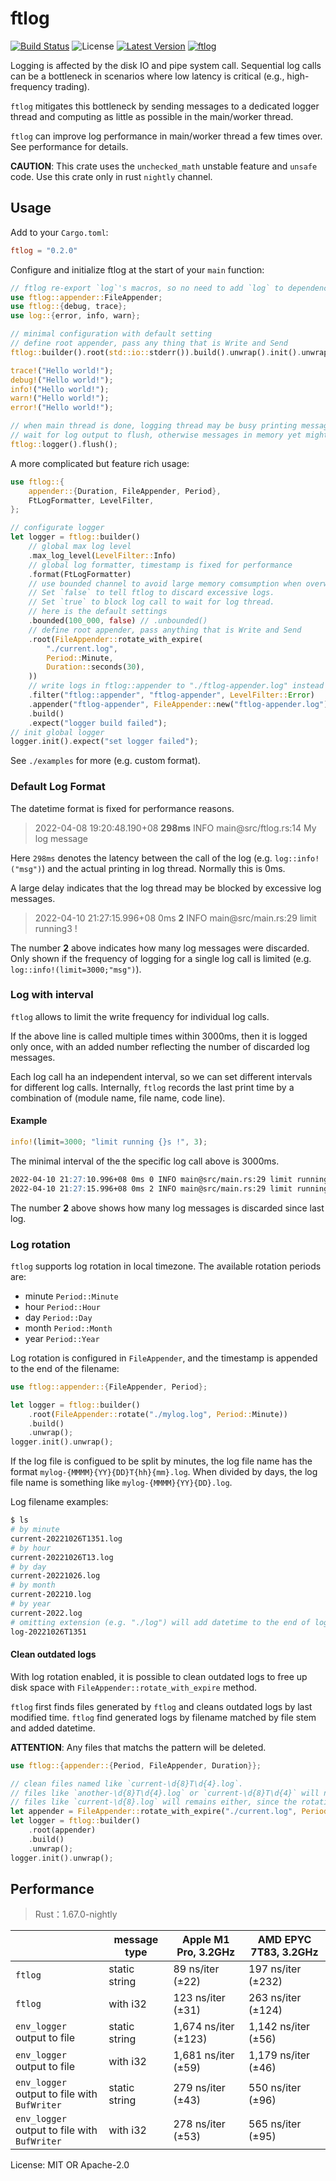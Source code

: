 # ftlog

[![Build Status](https://github.com/nonconvextech/ftlog/workflows/CI%20%28Linux%29/badge.svg?branch=main)](https://github.com/nonconvextech/ftlog/actions)
![License](https://img.shields.io/crates/l/ftlog.svg)
[![Latest Version](https://img.shields.io/crates/v/ftlog.svg)](https://crates.io/crates/ftlog)
[![ftlog](https://docs.rs/ftlog/badge.svg)](https://docs.rs/ftlog)

Logging is affected by the disk IO and pipe system call.
Sequential log calls can be a bottleneck in scenarios where low
latency is critical (e.g., high-frequency trading).

`ftlog` mitigates this bottleneck by sending messages to a dedicated logger
thread and computing as little as possible in the main/worker thread.

`ftlog` can improve log performance in main/worker thread a few times over. See
performance for details.

**CAUTION**: This crate uses the `unchecked_math` unstable feature and `unsafe`
code. Use this crate only in rust `nightly` channel.


## Usage

Add to your `Cargo.toml`:

```toml
ftlog = "0.2.0"
```

Configure and initialize ftlog at the start of your `main` function:
```rust
// ftlog re-export `log`'s macros, so no need to add `log` to dependencies
use ftlog::appender::FileAppender;
use ftlog::{debug, trace};
use log::{error, info, warn};

// minimal configuration with default setting
// define root appender, pass any thing that is Write and Send
ftlog::builder().root(std::io::stderr()).build().unwrap().init().unwrap();

trace!("Hello world!");
debug!("Hello world!");
info!("Hello world!");
warn!("Hello world!");
error!("Hello world!");

// when main thread is done, logging thread may be busy printing messages
// wait for log output to flush, otherwise messages in memory yet might lost
ftlog::logger().flush();
```

A more complicated but feature rich usage:

```rust
use ftlog::{
    appender::{Duration, FileAppender, Period},
    FtLogFormatter, LevelFilter,
};

// configurate logger
let logger = ftlog::builder()
    // global max log level
    .max_log_level(LevelFilter::Info)
    // global log formatter, timestamp is fixed for performance
    .format(FtLogFormatter)
    // use bounded channel to avoid large memory comsumption when overwhelmed with logs
    // Set `false` to tell ftlog to discard excessive logs.
    // Set `true` to block log call to wait for log thread.
    // here is the default settings
    .bounded(100_000, false) // .unbounded()
    // define root appender, pass anything that is Write and Send
    .root(FileAppender::rotate_with_expire(
        "./current.log",
        Period::Minute,
        Duration::seconds(30),
    ))
    // write logs in ftlog::appender to "./ftlog-appender.log" instead of "./current.log"
    .filter("ftlog::appender", "ftlog-appender", LevelFilter::Error)
    .appender("ftlog-appender", FileAppender::new("ftlog-appender.log"))
    .build()
    .expect("logger build failed");
// init global logger
logger.init().expect("set logger failed");
```

See `./examples` for more (e.g. custom format).

### Default Log Format

The datetime format is fixed for performance reasons.

> 2022-04-08 19:20:48.190+08 **298ms** INFO main@src/ftlog.rs:14 My log
> message

Here `298ms` denotes the latency between the call of the log (e.g.
`log::info!("msg")`) and the actual printing in log thread. Normally this is 0ms.

A large delay indicates that the log thread may be blocked by excessive log
messages.

> 2022-04-10 21:27:15.996+08 0ms **2** INFO main@src/main.rs:29 limit
> running3 !

The number **2** above indicates how many log messages were discarded.
Only shown if the frequency of logging for a single log call is limited (e.g.
`log::info!(limit=3000;"msg")`).

### Log with interval

`ftlog` allows to limit the write frequency for individual log calls.

If the above line is called multiple times within 3000ms, then it is logged only
once, with an added number reflecting the number of discarded log messages.

Each log call ha an independent interval, so we can set different intervals
for different log calls. Internally, `ftlog` records the last print time by a
combination of (module name, file name, code line).

#### Example

```rust
info!(limit=3000; "limit running {}s !", 3);
```
The minimal interval of the the specific log call above is 3000ms.

```markdown
2022-04-10 21:27:10.996+08 0ms 0 INFO main@src/main.rs:29 limit running 3s !
2022-04-10 21:27:15.996+08 0ms 2 INFO main@src/main.rs:29 limit running 3s !
```
The number **2** above shows how many log messages is discarded since last log.

### Log rotation
`ftlog` supports log rotation in local timezone. The available rotation
periods are:

- minute `Period::Minute`
- hour `Period::Hour`
- day `Period::Day`
- month `Period::Month`
- year `Period::Year`

Log rotation is configured in `FileAppender`, and the timestamp is appended to
the end of the filename:

```rust
use ftlog::appender::{FileAppender, Period};

let logger = ftlog::builder()
    .root(FileAppender::rotate("./mylog.log", Period::Minute))
    .build()
    .unwrap();
logger.init().unwrap();
```

If the log file is configued to be split by minutes,
the log file name has the format
`mylog-{MMMM}{YY}{DD}T{hh}{mm}.log`. When divided by days, the log file name is
something like `mylog-{MMMM}{YY}{DD}.log`.

Log filename examples:
```sh
$ ls
# by minute
current-20221026T1351.log
# by hour
current-20221026T13.log
# by day
current-20221026.log
# by month
current-202210.log
# by year
current-2022.log
# omitting extension (e.g. "./log") will add datetime to the end of log filename
log-20221026T1351
```

#### Clean outdated logs

With log rotation enabled, it is possible to clean outdated logs to free up
disk space with `FileAppender::rotate_with_expire` method.

`ftlog` first finds files generated by `ftlog` and cleans outdated logs by
last modified time. `ftlog` find generated logs by filename matched by file
stem and added datetime.

**ATTENTION**: Any files that matchs the pattern will be deleted.

```rust
use ftlog::{appender::{Period, FileAppender, Duration}};

// clean files named like `current-\d{8}T\d{4}.log`.
// files like `another-\d{8}T\d{4}.log` or `current-\d{8}T\d{4}` will not be deleted, since the filenames' stem do not match.
// files like `current-\d{8}.log` will remains either, since the rotation durations do not match.
let appender = FileAppender::rotate_with_expire("./current.log", Period::Minute, Duration::seconds(180));
let logger = ftlog::builder()
    .root(appender)
    .build()
    .unwrap();
logger.init().unwrap();
```

## Performance

> Rust：1.67.0-nightly

|                                                   |  message type | Apple M1 Pro, 3.2GHz  | AMD EPYC 7T83, 3.2GHz |
| ------------------------------------------------- | ------------- | --------------------- | --------------------- |
| `ftlog`                                           | static string |   89 ns/iter (±22)    | 197 ns/iter (±232)    |
| `ftlog`                                           | with i32      |   123 ns/iter (±31)   | 263 ns/iter (±124)    |
| `env_logger` <br/> output to file                 | static string | 1,674 ns/iter (±123)  | 1,142 ns/iter (±56)   |
| `env_logger` <br/> output to file                 | with i32      | 1,681 ns/iter (±59)   | 1,179 ns/iter (±46)   |
| `env_logger` <br/> output to file with `BufWriter`| static string | 279 ns/iter (±43)     | 550 ns/iter (±96)     |
| `env_logger` <br/> output to file with `BufWriter`| with i32      | 278 ns/iter (±53)     | 565 ns/iter (±95)     |

License: MIT OR Apache-2.0
